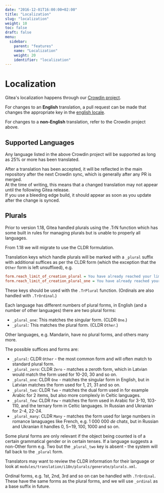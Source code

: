 ```yaml
---
date: "2016-12-01T16:00:00+02:00"
title: "Localization"
slug: "localization"
weight: 10
toc: false
draft: false
menu:
  sidebar:
    parent: "features"
    name: "Localization"
    weight: 20
    identifier: "localization"
---
```


# Localization

Gitea's localization happens through our [Crowdin project](https://crowdin.com/project/gitea).

For changes to an **English** translation, a pull request can be made that changes the appropriate key in
the [english locale](https://github.com/go-gitea/gitea/blob/master/options/locale/locale_en-US.ini).

For changes to a **non-English** translation, refer to the Crowdin project above.

## Supported Languages

Any language listed in the above Crowdin project will be supported as long as 25% or more has been translated.

After a translation has been accepted, it will be reflected in the main repository after the next Crowdin sync, which is generally after any PR is merged.  
At the time of writing, this means that a changed translation may not appear until the following Gitea release.  
If you use a bleeding edge build, it should appear as soon as you update after the change is synced.

## Plurals

Prior to version 1.18, Gitea handled plurals using the .TrN function which has some
built in rules for managing plurals but is unable to properly all languages.

From 1.18 we will migrate to use the CLDR formulation.

Translation keys which handle plurals will be marked with a `_plural` suffix with
additional suffices as per the CLDR form (which the exception that the `Other` form is
left unsuffixed), e.g.

```ini
form.reach_limit_of_creation_plural = You have already reached your limit of %d repositories.
form.reach_limit_of_creation_plural_one = You have already reached your limit of %d repository.
```

These keys should be used with the `.TrPlural` function. (Ordinals are also handled with `.TrOrdinal`.)

Each language has different numbers of plural forms, in English (and a number of other
languages) there are two plural forms:

* `_plural_one`: This matches the singular form. (CLDR `One`.)
* `_plural`: This matches the plural form. (CLDR `Other`.)

Other languages, e.g. Mandarin, have no plural forms, and others many more.

The possible suffices and forms are:

* `_plural`: CLDR `Other` - the most common form and will often match to standard plural form.
* `_plural_zero`: CLDR `Zero` - matches a zeroth form, which in Latvian would match the form used for 10-20, 30 and so on.
* `_plural_one`: CLDR `One` - matches the singular form in English, but in Latvian matches the form used for 1, 21, 31 and so on.
* `_plural_two`: CLDR `Two` - matches the dual form used in for example Arabic for 2 items, but also more complexly in Celtic languages.
* `_plural_few`: CLDR `Few` - matches the form used in Arabic for 3-10, 103-110, and the ternary form in Celtic languages. In Russian and Ukranian for 2-4, 22-24.
* `_plural_many`: CLDR `Many` - matches the form used for large numbers in romance lanaguages like French, e.g. 1 000 000 *de* chat*s*, but in Russian and Ukranian it handles 0, 5~19, 100, 1000 and so on.

Some plural forms are only relevant if the object being counted is of a certain
grammatical gender or in certain tenses. If a language suggests a non-Other form e.g.
Two but the `_plural_two` key is absent - the system will fall back to the `_plural`
form.

Translators may want to review the CLDR information for their language or look at
`modules/translation/i18n/plurals/generate/plurals.xml`.

Ordinal forms, e.g. 1st, 2nd, 3rd and so on can be handled with `.TrOrdinal`. These
have the same forms as the plural forms, and we will use `_ordinal` as a base suffix
in future.
